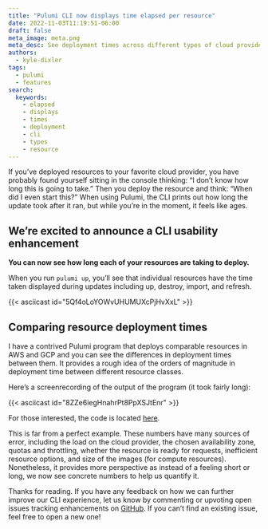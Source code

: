 ```yaml
---
title: "Pulumi CLI now displays time elapsed per resource"
date: 2022-11-03T11:19:51-06:00
draft: false
meta_image: meta.png
meta_desc: See deployment times across different types of cloud provider resources.
authors:
  - kyle-dixler
tags:
  - pulumi
  - features
search:
  keywords:
    - elapsed
    - displays
    - times
    - deployment
    - cli
    - types
    - resource
---
```


If you’ve deployed resources to your favorite cloud provider, you have probably found yourself sitting in the console thinking: “I don’t know how long this is going to take.” Then you deploy the resource and think: “When did I even start this?” When using Pulumi, the CLI prints out how long the update took after it ran, but while you’re in the moment, it feels like ages.

## We’re excited to announce a CLI usability enhancement

**You can now see how long each of your resources are taking to deploy.**

When you run `pulumi up`, you’ll see that individual resources have the time taken displayed during updates including up, destroy, import, and refresh.

{{< asciicast id="5Qf4oLoYOWvUHUMUXcPjHvXxL" >}}

## Comparing resource deployment times

I have a contrived Pulumi program that deploys comparable resources in AWS and GCP and you can see the differences in deployment times between them. It provides a rough idea of the orders of magnitude in deployment time between different resource classes.

Here’s a screenrecording of the output of the program (it took fairly long):

{{< asciicast id="8ZZe6iegHnahrPt8PpXSJtEnr" >}}

For those interested, the code is located [here](https://gist.github.com/dixler/d54883b399d31d934188a36f08ae9e77).

This is far from a perfect example. These numbers have many sources of error, including the load on the cloud provider, the chosen availability zone, quotas and throttling, whether the resource is ready for requests, inefficient resource options, and size of the images (for compute resources). Nonetheless, it provides more perspective as instead of a feeling short or long, we now see concrete numbers to help us quantify it.

Thanks for reading. If you have any feedback on how we can further improve our CLI experience, let us know by commenting or upvoting open issues tracking enhancements on [GitHub](https://github.com/pulumi/pulumi). If you can’t find an existing issue, feel free to open a new one!
